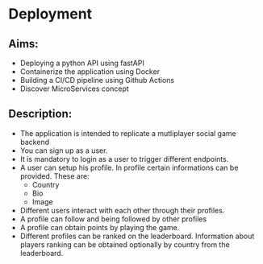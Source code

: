 # Deployment

## Aims:

* Deploying a python API using fastAPI
* Containerize the application using Docker
* Building a CI/CD pipeline using Github Actions
* Discover MicroServices concept

## Description:

- The application is intended to replicate a mutliplayer social game backend
- You can sign up as a user.
- It is mandatory to login as a user to trigger different endpoints.
- A user can setup his profile. In profile certain informations can be provided. These are:
    * Country
    * Bio
    * Image
- Different users interact with each other through their profiles. 
- A profile can follow and being followed by other profiles
- A profile can obtain points by playing the game.
- Different profiles can be ranked on the leaderboard. Information about players ranking can be obtained optionally by country from the leaderboard.



    
